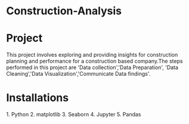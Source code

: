 # Construction-Analysis
<h1>Project</h1>
This project involves exploring and providing insights for construction planning and performance for a construction based company.The steps performed in this project are 'Data collection','Data Preparation', 'Data Cleaning','Data Visualization','Communicate Data findings'.

<h1>Installations</h1>
1. Python
2. matplotlib
3. Seaborn
4. Jupyter
5. Pandas


